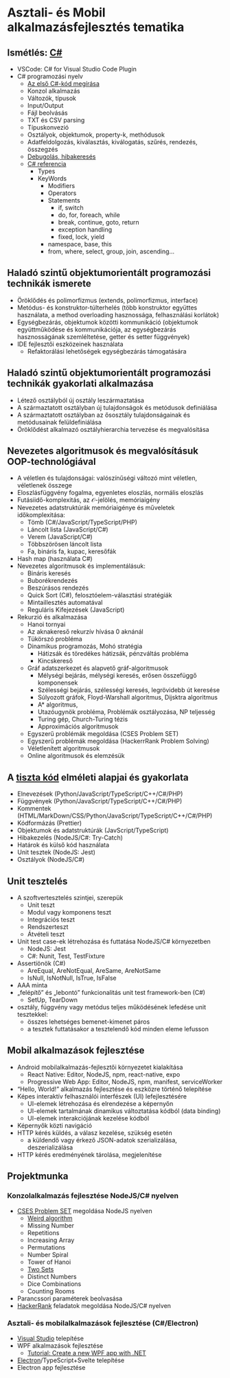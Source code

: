 # Asztali- és Mobil alkalmazásfejlesztés tematika

## Ismétlés: [C\#](https://learn.microsoft.com/en-us/dotnet/csharp/language-reference)

- VSCode: C\# for Visual Studio Code Plugin
- C\# programozási nyelv
  - [Az első C\#-kód megírása](https://learn.microsoft.com/hu-hu/training/modules/csharp-write-first/)
  - Konzol alkalmazás
  - Változók, típusok
  - Input/Output
  - Fájl beolvásás
  - TXT és CSV parsing
  - Típuskonvezió
  - Osztályok, objektumok, property-k, methódusok
  - Adatfeldolgozás, kiválasztás, kiválogatás, szűrés, rendezés, összegzés
  - [Debugolás, hibakeresés](https://learn.microsoft.com/hu-hu/training/modules/dotnet-debug/3-analyze-your-program-state)
  - [C\# referencia](https://learn.microsoft.com/en-us/dotnet/csharp/language-reference/)
    - Types
    - KeyWords
      - Modifiers
      - Operators
      - Statements
        - if, switch
        - do, for, foreach, while
        - break, continue, goto, return
        - exception handling
        - fixed, lock, yield
      - namespace, base, this
      - from, where, select, group, join, ascending...

## Haladó szintű objektumorientált programozási technikák ismerete

- Öröklődés és polimorfizmus (extends, polimorfizmus, interface)
- Metódus- és konstruktor-túlterhelés
  (több konstruktor együttes használata, a method overloading hasznossága,
  felhasználási korlátok)
- Egységbezárás, objektumok közötti kommunikáció
  (objektumok együttműködése és kommunikációja, az egységbezárás hasznosságának
  szemléltetése, getter és setter függvények)
- IDE fejlesztői eszközeinek használata
  - Refaktorálási lehetőségek egységbezárás támogatására

## Haladó szintű objektumorientált programozási technikák gyakorlati alkalmazása

- Létező osztályból új osztály leszármaztatása
- A származtatott osztályban új tulajdonságok és metódusok definiálása
- A származtatott osztályban az ősosztály tulajdonságainak és metódusainak felüldefiniálása
- Öröklődést alkalmazó osztályhierarchia tervezése és megvalósítása

## Nevezetes algoritmusok és megvalósításuk OOP-technológiával

- A véletlen és tulajdonságai: valószínűségi változó mint véletlen, véletlenek összege
- Eloszlásfüggvény fogalma, egyenletes eloszlás, normális eloszlás
- Futásiidő-komplexitás, az 𝒪-jelölés, memóriaigény
- Nevezetes adatstruktúrák memóriaigénye és műveletek időkomplexitása:
  - Tömb (C#/JavaScript/TypeScript/PHP)
  - Láncolt lista (JavaScript/C#)
  - Verem (JavaScript/C#)
  - Többszörösen láncolt lista
  - Fa, bináris fa, kupac, keresőfák
- Hash map (használata C#)
- Nevezetes algoritmusok és implementálásuk:
  - Bináris keresés
  - Buborékrendezés
  - Beszúrásos rendezés
  - Quick Sort (C#), felosztóelem-választási stratégiák
  - Mintaillesztés automatával
  - Reguláris Kifejezések (JavaScript)
- Rekurzió és alkalmazása
  - Hanoi tornyai
  - Az aknakereső rekurzív hívása 0 aknánál
  - Tükörszó probléma
  - Dinamikus programozás, Mohó stratégia
    - Hátizsák és töredékes hátizsák, pénzváltás probléma
    - Kincskereső
  - Gráf adatszerkezet és alapvető gráf-algoritmusok
    - Mélységi bejárás, mélységi keresés, erősen összefüggő komponensek
    - Szélességi bejárás, szélességi keresés, legrövidebb út keresése
    - Súlyozott gráfok, Floyd-Warshall algoritmus, Dijsktra algoritmus
    - A* algoritmus,
    - Utazóugynök probléma, Problémák osztályozása, NP teljesség
    - Turing gép, Church-Turing tézis
    - Approximációs algoritmusok
  - Egyszerű problémák megoldása (CSES Problem SET)
  - Egyszerű problémák megoldása (HackerrRank Problem Solving)
  - Véletlenített algoritmusok
  - Online algoritmusok és elemzésük

## A [tiszta kód](https://gist.github.com/wojteklu/73c6914cc446146b8b533c0988cf8d29) elméleti alapjai és gyakorlata

- Elnevezések (Python/JavaScript/TypeScript/C++/C#/PHP)
- Függvények (Python/JavaScript/TypeScript/C++/C#/PHP)
- Kommentek (HTML/MarkDown/CSS/Python/JavaScript/TypeScript/C++/C#/PHP)
- Kódformázás (Prettier)
- Objektumok és adatstruktúrák (JavScript/TypeScript)
- Hibakezelés (NodeJS/C#: Try-Catch)
- Határok és külső kód használata
- Unit tesztek (NodeJS: Jest)
- Osztályok (NodeJS/C#)

## Unit tesztelés

- A szoftvertesztelés szintjei, szerepük
  - Unit teszt
  - Modul vagy komponens teszt
  - Integrációs teszt
  - Rendszerteszt
  - Átvételi teszt
- Unit test case-ek létrehozása és futtatása NodeJS/C# környezetben
  - NodeJS: Jest
  - C#: Nunit, Test, TestFixture
- Assertiönök (C#)
  - AreEqual, AreNotEqual, AreSame, AreNotSame
  - IsNull, IsNotNull, IsTrue, IsFalse
- AAA minta
- „felépítő” és „lebontó” funkcionalitás unit test framework-ben (C#)
  - SetUp, TearDown
- osztály, függvény vagy metódus teljes működésének lefedése unit tesztekkel:
  - összes lehetséges bemenet-kimenet páros
  - a tesztek futtatásakor a tesztelendő kód minden eleme lefusson

## Mobil alkalmazások fejlesztése

- Android mobilalkalmazás-fejlesztői környezetet kialakítása
  - React Native: Editor, NodeJS, npm, react-native, expo
  - Progressive Web App: Editor, NodeJS, npm, manifest, serviceWorker
- “Hello, World!” alkalmazás fejlesztése és eszközre történő telepítése
- Képes interaktív felhasználói interfészek (UI) lefejlesztésére
  - UI-elemek létrehozása és elrendezése a képernyőn
  - UI-elemek tartalmának dinamikus változtatása kódból (data binding)
  - UI-elemek interakciójának kezelése kódból
- Képernyők közti navigáció
- HTTP kérés küldés, a válasz kezelése, szükség esetén
  - a küldendő vagy érkező JSON-adatok szerializálása, deszerializálása
- HTTP kérés eredményének tárolása, megjelenítése

## Projektmunka

### Konzolalkalmazás fejlesztése NodeJS/C\# nyelven

- [CSES Problem SET](https://cses.fi/problemset/) megoldása NodeJS nyelven
  - [Weird algorithm](https://www.youtube.com/watch?v=094y1Z2wpJg)
  - Missing Number
  - Repetitions
  - Increasing Array
  - Permutations
  - Number Spiral
  - Tower of Hanoi
  - [Two Sets](https://tomuwhu.github.io/sv03/2sets)
  - Distinct Numbers
  - Dice Combinations
  - Counting Rooms
- Parancssori paraméterek beolvasása
- [HackerRank](https://www.hackerrank.com/domains/algorithms) feladatok megoldása NodeJS/C\# nyelven

### Asztali- és mobilalkalmazások fejlesztése (C\#/Electron)

- [Visual Studio](https://visualstudio.microsoft.com/downloads/) telepítése
- WPF alkalmazások fejlesztése
  - [Tutorial: Create a new WPF app with .NET](https://learn.microsoft.com/hu-hu/dotnet/desktop/wpf/get-started/create-app-visual-studio?view=netdesktop-7.0)
- [Electron](https://electron-vite.org/guide/)/TypeScript+Svelte telepítése
- Electron app fejlesztése
